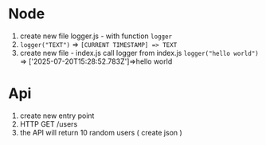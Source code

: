 # Node 
1. create new file logger.js - with function `logger`
2. `logger("TEXT")` => `[CURRENT TIMESTAMP] => TEXT`
3. create new file - index.js call logger from index.js `logger("hello world")` => ['2025-07-20T15:28:52.783Z']=>hello world



# Api
1. create new entry point 
2. HTTP GET /users
3. the API will return 10 random users ( create json )
